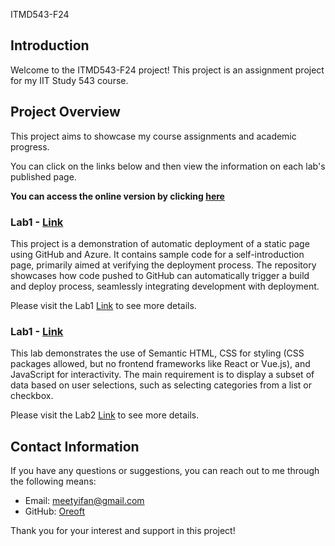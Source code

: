 ITMD543-F24

## Introduction

Welcome to the ITMD543-F24 project! This project is an assignment project for my IIT Study 543 course.

## Project Overview

This project aims to showcase my course assignments and academic progress.

You can click on the links below and then view the information on each lab's published page.

**You can access the online version by clicking [here](https://oreoft.github.io/ITMD543-F24)**

### Lab1 - [Link](lab-1)

This project is a demonstration of automatic deployment of a static page using GitHub and Azure. It contains sample code
for a self-introduction page, primarily aimed at verifying the deployment process. The repository showcases how code
pushed to GitHub can automatically trigger a build and deploy process, seamlessly integrating development with
deployment.

Please visit the Lab1 [Link](lab-1) to see more details.

### Lab1 - [Link](lab-2)

This lab demonstrates the use of Semantic HTML, CSS for styling (CSS packages allowed, but no frontend frameworks like
React or Vue.js), and JavaScript for interactivity. The main requirement is to display a subset of data based on user
selections, such as selecting categories from a list or checkbox.

Please visit the Lab2 [Link](lab-2) to see more details.

## Contact Information

If you have any questions or suggestions, you can reach out to me through the following means:

- Email: meetyifan@gmail.com
- GitHub: [Oreoft](https://github.com/oreoft)

Thank you for your interest and support in this project!



